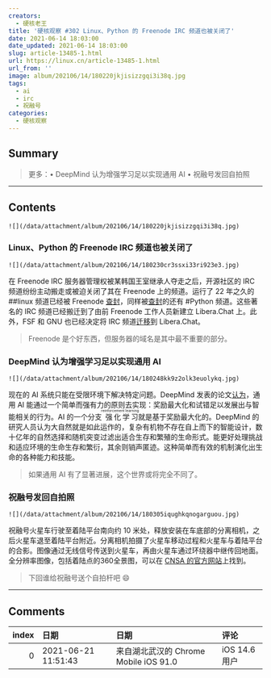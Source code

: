 ```yaml
---
creators:
  - 硬核老王
title: '硬核观察 #302 Linux、Python 的 Freenode IRC 频道也被关闭了'
date: 2021-06-14 18:03:00
date_updated: 2021-06-14 18:03:00
slug: article-13485-1.html
url: https://linux.cn/article-13485-1.html
url_from: ''
image: album/202106/14/180220jkjisizzgqi3i38q.jpg
tags:
  - ai
  - irc
  - 祝融号
categories:
  - 硬核观察
---
```


## Summary

> 更多：• DeepMind 认为增强学习足以实现通用 AI • 祝融号发回自拍照

***

<!-- more -->

## Contents

`![](/data/attachment/album/202106/14/180220jkjisizzgqi3i38q.jpg)`

### Linux、Python 的 Freenode IRC 频道也被关闭了

`![](/data/attachment/album/202106/14/180230cr3ssxi33ri923e3.jpg)`

在 Freenode IRC 服务器管理权被某韩国王室继承人夺走之后，开源社区的 IRC 频道纷纷主动搬走或被迫关闭了其在 Freenode 上的频道。运行了 22 年之久的 ##linux 频道已经被 Freenode [查封](https://freenode.linux.community/)，同样被[查封](https://nedbatchelder.com/blog/202106/goodbye_freenode.html)的还有 #Python 频道。这些著名的 IRC 频道已经搬迁到了由前 Freenode 工作人员新建立 Libera.Chat 上。此外，FSF 和 GNU 也已经决定将 IRC 频道[迁移](https://www.fsf.org/news/fsf-and-gnu-move-official-irc-channels-to-libera-chat-network)到 Libera.Chat。

> 
> Freenode 是个好东西，但服务器的域名是其中最不重要的部分。
> 
> 
> 

### DeepMind 认为增强学习足以实现通用 AI

`![](/data/attachment/album/202106/14/180248kk9z2olk3euolykq.jpg)`

现在的 AI 系统只能在受限环境下解决特定问题。DeepMind 发表的论文[认为](https://venturebeat.com/2021/06/09/deepmind-says-reinforcement-learning-is-enough-to-reach-general-ai/)，通用 AI 能通过一个简单而强有力的原则去实现：奖励最大化和试错足以发展出与智能相关的行为。AI 的一个分支<ruby> 强化学习 <rt>  reinforcement learning </rt></ruby>就是基于奖励最大化的。DeepMind 的研究人员认为大自然就是如此运作的，复杂有机物不存在自上而下的智能设计，数十亿年的自然选择和随机突变过滤出适合生存和繁殖的生命形式。能更好处理挑战和适应环境的生命生存和繁衍，其余则销声匿迹。这种简单而有效的机制演化出生命的各种能力和技能。

> 
> 如果通用 AI 有了显著进展，这个世界或将完全不同了。
> 
> 
> 

### 祝融号发回自拍照

`![](/data/attachment/album/202106/14/180305iqughkqnogarguou.jpg)`

祝融号火星车行驶至着陆平台南向约 10 米处，释放安装在车底部的分离相机，之后火星车退至着陆平台附近。分离相机拍摄了火星车移动过程和火星车与着陆平台的合影。图像通过无线信号传送到火星车，再由火星车通过环绕器中继传回地面。全分辨率图像，包括着陆点的360全景图，可以在 [CNSA 的官方网站](http://www.cnsa.gov.cn/n6759533/c6812126/content.html)上找到。

> 
> 下回谁给祝融号送个自拍杆吧 :smile:
> 
> 
>

***

## Comments

|   index | 日期                | 日期                                                | 评论                                 |
|--------:|:--------------------|:----------------------------------------------------|:-------------------------------------|
|       0 | 2021-06-21 11:51:43 | 来自湖北武汉的 Chrome Mobile iOS 91.0|iOS 14.6 用户 | 韩国王室？&nbsp;&nbsp;韩国有王室吗？ |
